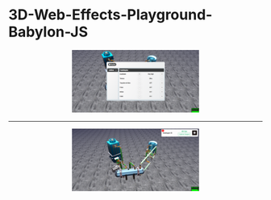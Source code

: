 # 3D-Web-Effects-Playground-Babylon-JS

<p align="center">
<img src="https://raw.githubusercontent.com/GabpsX/3D-Web-Effects-Playground-Babylon-JS/main/img/f1.png" alt="wx_widgets" width="50%"/> 
</p>
<hr>
<p align="center">
<img src="https://raw.githubusercontent.com/GabpsX/3D-Web-Effects-Playground-Babylon-JS/main/img/f2.png" alt="wx_widgets" width="50%"/> 
</p>

